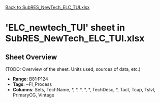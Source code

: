 [Back to SubRES_NewTech_ELC_TUI.xlsx](README.md)

# 'ELC_newtech_TUI' sheet in SubRES_NewTech_ELC_TUI.xlsx

## Sheet Overview

(TODO: Overview of the sheet. Units used, sources of data, etc.)

- **Range**: B81:P124
- **Tags**: ~FI_Process
- **Columns**: Sets, TechName, *, *, *, *, *, TechDesc, *, Tact, Tcap, Tslvl, PrimaryCG, Vintage

